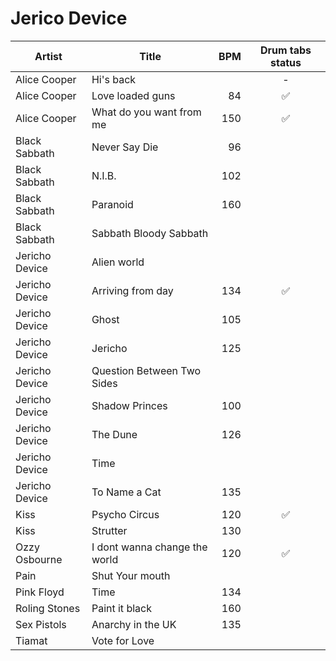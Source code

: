 # Jerico Device

  Artist       | Title                         | BPM | Drum tabs status
---------------|-------------------------------|----:|:-----:
Alice Cooper   | Hi's back                     |     | -
Alice Cooper   | Love loaded guns              | 84  | :white_check_mark:
Alice Cooper   | What do you want from me      | 150 | :white_check_mark:
Black Sabbath  | Never Say Die                 | 96  |
Black Sabbath  | N.I.B.                        | 102 |
Black Sabbath  | Paranoid                      | 160 | 
Black Sabbath  | Sabbath Bloody Sabbath        |     |
Jericho Device | Alien world                   |     |
Jericho Device | Arriving from day             | 134 | :white_check_mark:
Jericho Device | Ghost                         | 105 | 
Jericho Device | Jericho                       | 125 | 
Jericho Device | Question Between Two Sides    |     |
Jericho Device | Shadow Princes                | 100 |
Jericho Device | The Dune                      | 126 |
Jericho Device | Time                          |     |
Jericho Device | To Name a Cat                 | 135 |
Kiss           | Psycho Circus                 | 120 | :white_check_mark:
Kiss           | Strutter                      | 130 |
Ozzy Osbourne  | I dont wanna change the world | 120 | :white_check_mark:
Pain           | Shut Your mouth               |     |
Pink Floyd     | Time                          | 134 |
Roling Stones  | Paint it black                | 160 |
Sex Pistols    | Anarchy in the UK             | 135 |
Tiamat         | Vote for Love                 |
